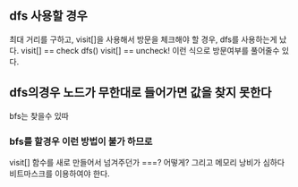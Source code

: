 ## dfs 사용할 경우
최대 거리를 구하고, visit[]을 사용해서 방문을 체크해야 할 경우, dfs를 사용하는게 났다.
visit[] == check
dfs()
visit[] == uncheck! 
이런 식으로 방문여부를 풀어줄수 있다. 

## dfs의경우 노드가 무한대로 들어가면 값을 찾지 못한다
bfs는 찾을수 있따

### bfs를 할경우 이런 방법이 불가 하므로 
visit[] 함수를 새로 만들어서 넘겨주던가 ===? 어떻게? 그리고 메모리 낭비가 심하다
비트마스크를 이용하여야 한다.
